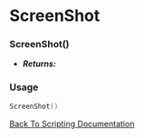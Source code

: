 # ScreenShot

### ScreenShot()
- ***Returns:*** 

### Usage

```Lua
ScreenShot()
```


[Back To Scripting Documentation](../README.md)
